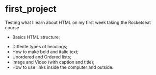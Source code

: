 # first_project

Testing what I learn about HTML on my first week taking the Rocketseat course

- Basics HTML structure;

<!DOCTYPE html>
<html lang="">
  <head>
    <title></title>
  </head>
  <body></body>
 </html>
 
- Diffente types of headings;
- How to make bold and italic text;
- Unordered and Ordered lists;
- Image and Video (with caption and title);
- How to use links inside the computer and outside.
